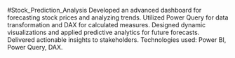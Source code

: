 #Stock_Prediction_Analysis
Developed an advanced dashboard for forecasting stock prices and analyzing trends. Utilized Power Query for data transformation and DAX for calculated measures. Designed dynamic visualizations and applied predictive analytics for future forecasts. Delivered actionable insights to stakeholders. Technologies used: Power BI, Power Query, DAX.
